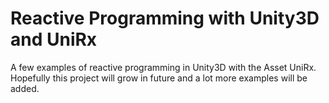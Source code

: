 # Reactive Programming with Unity3D and UniRx
A few examples of reactive programming in Unity3D with the Asset UniRx. Hopefully this project will grow in future and a lot more examples will be added.
